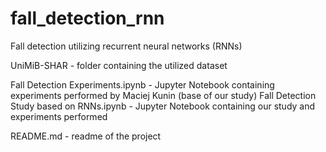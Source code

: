 # fall_detection_rnn
Fall detection utilizing recurrent neural networks (RNNs)

UniMiB-SHAR - folder containing the utilized dataset

Fall Detection Experiments.ipynb - Jupyter Notebook containing experiments performed by Maciej Kunin (base of our study)
Fall Detection Study based on RNNs.ipynb - Jupyter Notebook containing our study and experiments performed

README.md - readme of the project
